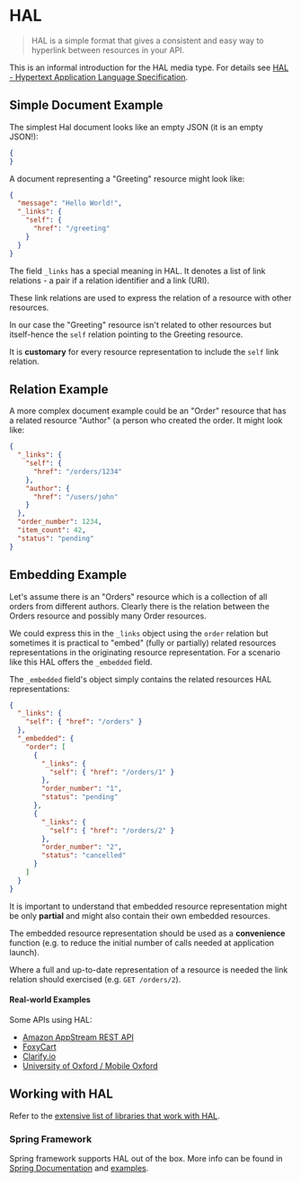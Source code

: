 # HAL
> HAL is a simple format that gives a consistent and easy way to hyperlink between resources in your API.

This is an informal introduction for the HAL media type. For details see [HAL - Hypertext Application Language Specification](http://stateless.co/hal_specification.html).

## Simple Document Example
The simplest Hal document looks like an empty JSON (it is an empty JSON!):

```json
{
}
```

A document representing a "Greeting" resource might look like:

```json
{
  "message": "Hello World!",
  "_links": {
    "self": {
      "href": "/greeting"
    }
  }
}
```
The field `_links` has a special meaning in HAL. It denotes a list of link relations - a pair if a relation identifier and a link (URI). 

These link relations are used to express the relation of a resource with other resources.

In our case the "Greeting" resource isn't related to other resources but itself-hence the `self` relation pointing to the Greeting resource. 

It is **customary** for every resource representation to include the `self` link relation. 

## Relation Example
A more complex document example could be an "Order" resource that has a related resource "Author" (a person who created the order. It might look like:

```json
{
  "_links": {
    "self": {
      "href": "/orders/1234"
    },
    "author": {
      "href": "/users/john"
    }
  },
  "order_number": 1234,
  "item_count": 42,
  "status": "pending"
}
```

## Embedding Example
Let's assume there is an "Orders" resource which is a collection of all orders from different authors. Clearly there is the relation between the Orders resource and possibly many Order resources. 

We could express this in the `_links` object using the `order` relation but sometimes it is practical to "embed" (fully or partially) related resources representations in the originating resource representation. For a scenario like this HAL offers the `_embedded` field. 

The `_embedded` field's object simply contains the related resources HAL representations:


```json
{
  "_links": {
    "self": { "href": "/orders" }
  },
  "_embedded": {
    "order": [
      {
        "_links": {
          "self": { "href": "/orders/1" }
        },
        "order_number": "1",
        "status": "pending"
      },
      {
        "_links": {
          "self": { "href": "/orders/2" }
        },
        "order_number": "2",
        "status": "cancelled"
      }      
    ]
  }
}

```

It is important to understand that embedded resource representation might be only **partial** and might also contain their own embedded resources. 

The embedded resource representation should be used as a **convenience** function (e.g. to reduce the initial number of calls needed at application launch). 

Where a full and up-to-date representation of a resource is needed the link relation should exercised (e.g. `GET /orders/2`).

#### Real-world Examples

Some APIs using HAL:

- [Amazon AppStream REST API](http://docs.aws.amazon.com/appstream/latest/developerguide/appstream-api-rest.html)
- [FoxyCart](https://wiki.foxycart.com/v/2.0/start)
- [Clarify.io](http://docs.clarify.io/overview/)
- [University of Oxford / Mobile Oxford](http://api.m.ox.ac.uk/browser/#/)


## Working with HAL
Refer to the [extensive list of libraries that work with HAL](https://github.com/mikekelly/hal_specification/wiki/Libraries).

### Spring Framework
Spring framework supports HAL out of the box. More info can be found in [Spring Documentation](https://spring.io/guides/gs/rest-hateoas/)
and [examples](https://github.com/spring-guides/gs-rest-hateoas).
